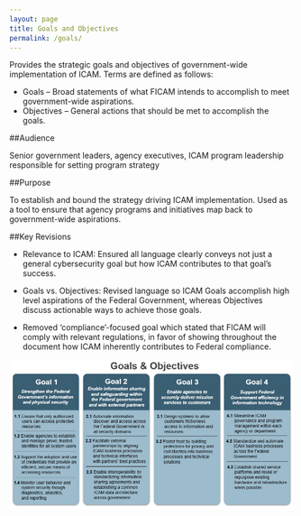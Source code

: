 ```yaml
---
layout: page
title: Goals and Objectives
permalink: /goals/
---
```

Provides the strategic goals and objectives of government-wide implementation of ICAM. Terms are defined as follows:

- Goals – Broad statements of what FICAM intends to accomplish to meet government-wide aspirations.
- Objectives – General actions that should be met to accomplish the goals.

##Audience

Senior government leaders, agency executives, ICAM program leadership responsible for setting program strategy

##Purpose

To establish and bound the strategy driving ICAM implementation. Used as a tool to ensure that agency programs and initiatives map back to government-wide aspirations.

##Key Revisions

- Relevance to ICAM: Ensured all language clearly conveys not just a general cybersecurity goal but how ICAM contributes to that goal’s success.

- Goals vs. Objectives: Revised language so ICAM Goals accomplish high level aspirations of the Federal Government, whereas Objectives discuss actionable ways to achieve those goals.

- Removed ‘compliance’-focused goal which stated that FICAM will comply with relevant regulations, in favor of showing throughout the document how ICAM inherently contributes to Federal compliance.  

![Image of Goals and Objectives](../img/GoalsObjectives.png)
